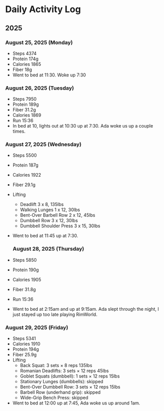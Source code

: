 # Daily Activity Log

## 2025

### August 25, 2025 (Monday)

- Steps 4374
- Protein 174g
- Calories 1865
- Fiber 18g
- Went to bed at 11:30. Woke up 7:30

### August 26, 2025 (Tuesday)

- Steps 7950
- Protein 189g
- Fiber 31.2g
- Calories 1869
- Run 15:36
- In bed at 10, lights out at 10:30 up at 7:30. Ada woke us up a couple times.

### August 27, 2025 (Wednesday)

- Steps 5500
- Protein 187g
- Calories 1922
- Fiber 29.1g
- Lifting

  - Deadlift 3 x 8, 135lbs
  - Walking Lunges 1 x 12, 30lbs
  - Bent-Over Barbell Row 2 x 12, 45lbs
  - Dumbbell Row 3 x 12, 30lbs
  - Dumbbell Shoulder Press 3 x 15, 30lbs

- Went to bed at 11:45 up at 7:30.

  ### August 28, 2025 (Thursday)

- Steps 5850
- Protein 190g
- Calories 1905
- Fiber 31.8g
- Run 15:36
- Went to bed at 2:15am and up at 9:15am. Ada slept through the night, I just stayed up too late playing RimWorld.

### August 29, 2025 (Friday)

- Steps 5341
- Calories 1910
- Protein 194g
- Fiber 25.9g
- Lifting
  - Back Squat: 3 sets × 8 reps 135lbs
  - Romanian Deadlifts: 3 sets × 12 reps 45lbs
  - Goblet Squats (dumbbell): 1 sets × 12 reps 15lbs
  - Stationary Lunges (dumbbells): skipped
  - Bent-Over Dumbbell Row: 3 sets × 12 reps 15lbs
  - Barbell Row (underhand grip): skipped
  - Wide-Grip Bench Press: skipped
- Went to bed at 12:00 up at 7:45, Ada woke us up around 1am.
